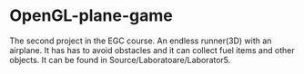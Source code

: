 # OpenGL-plane-game
The second project in the EGC course. An endless runner(3D) with an airplane. It has has to avoid obstacles and it can collect fuel items and other objects.
It can be found in Source/Laboratoare/Laborator5.
